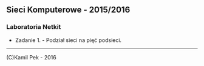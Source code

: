## Sieci Komputerowe - 2015/2016
### Laboratoria Netkit

* Zadanie 1. - Podział sieci na pięć podsieci.

---
(C)Kamil Pek - 2016
